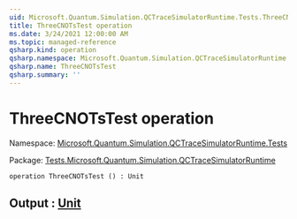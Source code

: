 ```yaml
---
uid: Microsoft.Quantum.Simulation.QCTraceSimulatorRuntime.Tests.ThreeCNOTsTest
title: ThreeCNOTsTest operation
ms.date: 3/24/2021 12:00:00 AM
ms.topic: managed-reference
qsharp.kind: operation
qsharp.namespace: Microsoft.Quantum.Simulation.QCTraceSimulatorRuntime.Tests
qsharp.name: ThreeCNOTsTest
qsharp.summary: ''
---
```


# ThreeCNOTsTest operation

Namespace: [Microsoft.Quantum.Simulation.QCTraceSimulatorRuntime.Tests](xref:Microsoft.Quantum.Simulation.QCTraceSimulatorRuntime.Tests)

Package: [Tests.Microsoft.Quantum.Simulation.QCTraceSimulatorRuntime](https://nuget.org/packages/Tests.Microsoft.Quantum.Simulation.QCTraceSimulatorRuntime)




```qsharp
operation ThreeCNOTsTest () : Unit
```


## Output : [Unit](xref:microsoft.quantum.lang-ref.unit)

